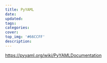 ```yaml
---
title: PyYAML
date: 
updated:
tags:
categories:
cover:
top_img: '#66CCFF'
description:
---
```


<!-- more -->

https://pyyaml.org/wiki/PyYAMLDocumentation

